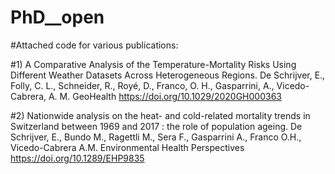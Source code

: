 # PhD__open

#Attached code for various publications:

#1) A Comparative Analysis of the Temperature-Mortality Risks Using Different Weather Datasets Across Heterogeneous Regions. De Schrijver, E., Folly, C. L., Schneider, R., Royé, D., Franco, O. H., Gasparrini, A., Vicedo-Cabrera, A. M. GeoHealth https://doi.org/10.1029/2020GH000363

#2) Nationwide analysis on the heat- and cold-related mortality trends in Switzerland between 1969 and 2017 : the role of population ageing. De Schrijver, E., Bundo M., Ragettli M., Sera F., Gasparrini A., Franco O.H., Vicedo-Cabrera A.M. Environmental Health Perspectives https://doi.org/10.1289/EHP9835

